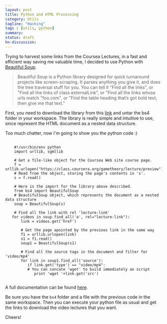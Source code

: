 ```yaml
---
layout: post
title: Python and HTML Processing
category: Utils
tagline: "Hacking"
tags : [utils, python]
summary:
status: draft
hn-discussion:
---
```


Trying to harvest some links from the Coursea Lectures, in a fast and efficient way saving me valuable time, 
I decided to use Python with [Beautiful Soup](http://www.crummy.com/software/BeautifulSoup/).

> Beautiful Soup is a Python library designed for quick turnaround projects like screen-scraping. 
> It parses anything you give it, and does the tree traversal stuff for you. You can tell it 
> "Find all the links", or "Find all the links of class externalLink", or "Find all the links whose 
> urls match "foo.com", or "Find the table heading that’s got bold text, then give me that text."

First, you need to download the library from this [link](http://www.crummy.com/software/BeautifulSoup/bs4/download/) and untar the bs4 folder in your workspace.
The library is really simple and intuitive to use, since represent the HTML document as a nested data structure.

Too much chatter, now I'm going to show you the python code :)

<pre>
  <code class="python">
    #!/usr/bin/env python
    import urllib, sgmllib
 
    # Get a file-like object for the Coursea Web site course page.
    f = urllib.urlopen("https://class.coursera.org/gametheory/lecture/preview")
    # Read from the object, storing the page's contents in 's'.
    s = f.read()
 
    # Here is the import for the library above described.
    from bs4 import BeautifulSoup
    # BeautifulSoup object, which represents the document as a nested data structure
    soup = BeautifulSoup(s)
 
    # Find all the link with rel 'lecture-link'
   for videos in soup.find_all('a', rel="lecture-link"):
       link = videos.get('href')
 
       # Get the page apointed by the previous link in the same way
       f1 = urllib.urlopen(link)
       s1 = f1.read()
       soup1 = BeautifulSoup(s1)
 
       # Find all the source tags in the document and filter for 'video/mp4'
       for link in soup1.find_all('source'):
          if link.get('type') == "video/mp4":
          # You can concate 'wget' to build immediately an script
             print 'wget '+link.get('src')
  </code>
</pre>


A full documentation can be found [here](http://www.crummy.com/software/BeautifulSoup/bs4/doc/).

Be sure you have the `bs4` folder and a file with the previous code in the same workspace. 
Then you can execute your python file as usual and get the links to download the video lectures that you want.

Cheers!
